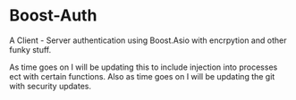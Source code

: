 # Boost-Auth
A Client - Server authentication using Boost.Asio with encrpytion and other funky stuff.


As time goes on I will be updating this to include injection into processes ect with certain functions. 
Also as time goes on I will be updating the git with security updates.
